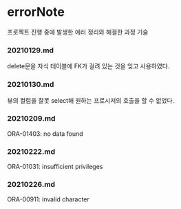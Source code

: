 # errorNote
프로젝트 진행 중에 발생한 에러 정리와 해결한 과정 기술<br>

### 20210129.md
delete문을 자식 테이블에 FK가 걸려 있는 것을 잊고 사용하였다.

### 20210130.md
뷰의 컬럼을 잘못 select해 원하는 프로시저의 호출을 할 수 없었다.

### 20210209.md
ORA-01403: no data found

### 20210222.md
ORA-01031: insufficient privileges

### 20210226.md
ORA-00911: invalid character

